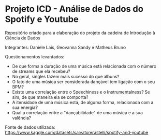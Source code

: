 # Projeto ICD - Análise de Dados do Spotify e Youtube
Repositório criado para a elaboração do projeto da cadeira de Introdução à Ciência de Dados

Integrantes: Daniele Lais, Geovanna Sandy e Matheus Bruno

Questionamentos levantados: 

- De que forma a duração de uma música está relacionada com o número de streams que ela recebeu?
- No geral, singles fazem mais sucesso do que álbuns?
- O fato de uma música ser considerada dançável tem ligação com o seu BPM?
- Existe uma correlação entre o Speechiness e o Instrumentalness? Se sim, de que maneira ela se comporta?
- A itensidade de uma música está, de alguma forma, relacionada com a sua energia?
- Qual a correlação entre a "dançabilidade" de uma música e a sua valência? 

Fonte de dados utilizada: https://www.kaggle.com/datasets/salvatorerastelli/spotify-and-youtube

